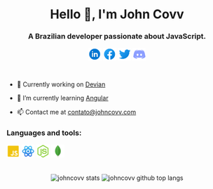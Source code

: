 <h1 align="center">Hello 👋, I'm John Covv</h1>
<h3 align="center">A Brazilian developer passionate about JavaScript.</h3>

<p align="center">
	<a href="https://linkedin.com/in/johncovv" target="blank"><img align="center" src="assets/linkedin.svg" alt="nicolauns" height="30" width="30" /></a>
	<a href="https://fb.com/johncovv" target="blank"><img align="center" src="assets/facebook.svg" alt="nicolauns" height="30" width="30" /></a>
	<a href="https://twitter.com/johncovv" target="blank"><img align="center" src="assets/twitter.svg" alt="fedhrm" height="30" width="30" /></a>
	<a href="https://discord.com/users/426609168217276417" target="blank"><img align="center" src="assets/discord.svg" alt="fedhrm" height="30" width="30" /></a>
</p>
<br>

- 🔭 Currently working on [Devian](https://github.com/johncovv/devian)

- 🌱 I’m currently learning [Angular](https://angular.io/)

- 📫 Contact me at [contato@johncovv.com](mailto:contato@johncovv.com)

<h3>Languages ​​and tools:</h3>
<span align="left">
  <img src="assets/javascript.svg" alt="javascript" width="30" height="30"/>
  <img src="assets/react.svg" alt="react" width="30" height="30"/>
  <img src="assets/nodejs.svg" alt="nodejs" width="30" height="30"/>
  <img src="assets/mongodb.svg" alt="mongodb" width="30" height="30"/>
</span>
</br></br><br>

<div align="center">
  <img src="https://github-readme-stats.vercel.app/api?username=johncovv&show_icons=true" alt="johncovv stats"/> 
  <img src="https://github-readme-stats.vercel.app/api/top-langs?username=johncovv&show_icons=true&layout=compact" alt="johncovv github top langs" />
</div>
<!--
**johncovv/johncovv** is a ✨ _special_ ✨ repository because its `README.md` (this file) appears on your GitHub profile.

Here are some ideas to get you started:

- 🔭 I’m currently working on ...
- 🌱 I’m currently learning ...
- 👯 I’m looking to collaborate on ...
- 🤔 I’m looking for help with ...
- 💬 Ask me about ...
- 📫 How to reach me: ...
- 😄 Pronouns: ...
- ⚡ Fun fact: ...
  -->
